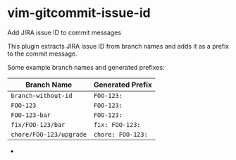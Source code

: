 # vim-gitcommit-issue-id
Add JIRA issue ID to commit messages

This plugin extracts JIRA issue ID from branch names and adds it as a prefix to the commit message.

Some example branch names and generated prefixes:

| Branch Name             | Generated Prefix   |
|-------------------------|--------------------|
| `branch-without-id`     | `FOO-123: `        |
| `FOO-123`               | `FOO-123: `        |
| `FOO-123-bar`           | `FOO-123: `        |
| `fix/FOO-123/bar`       | `fix: FOO-123: `   |
| `chore/FOO-123/upgrade` | `chore: FOO-123: ` |

-
